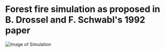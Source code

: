 # Forest fire simulation as proposed in B. Drossel and F. Schwabl's 1992 paper

![Image of Simulation](https://github.com/drewctate/forest-fire-model/blob/master/demo.png)
